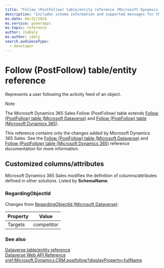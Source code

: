 ```yaml
---
title: "Follow (PostFollow) table/entity reference (Microsoft Dynamics 365 Sales) | Microsoft Docs"
description: "Includes schema information and supported messages for the Follow (PostFollow) table/entity with Microsoft Dynamics 365 Sales."
ms.date: 04/21/2024
ms.service: powerapps
ms.topic: reference
author: JimDaly
ms.author: jdaly
search.audienceType: 
  - developer
---
```


# Follow (PostFollow) table/entity reference

Represents a user following the activity feed of an object.

> [!NOTE]
> The Microsoft Dynamics 365 Sales Follow (PostFollow) table extends [Follow (PostFollow) table (Microsoft Dataverse)](/power-apps/developer/data-platform/reference/entities/postfollow) and [Follow (PostFollow) table (Microsoft Dynamics 365)](/dynamics365/developer/reference/dataverse/entities/postfollow).
>
> This reference contains only the changes added by Microsoft Dynamics 365 Sales.
> See the [Follow (PostFollow) table (Microsoft Dataverse)](/power-apps/developer/data-platform/reference/entities/postfollow) and [Follow (PostFollow) table (Microsoft Dynamics 365)](/dynamics365/developer/reference/dataverse/entities/postfollow) reference documentation for more information.



## Customized columns/attributes

Microsoft Dynamics 365 Sales
modifies the definition of columns/attributes defined in other solutions. Listed by **SchemaName**.

### <a name="BKMK_RegardingObjectId"></a> RegardingObjectId

Changes from [RegardingObjectId (Microsoft Dataverse)](/power-apps/developer/data-platform/reference/entities/postfollow#BKMK_RegardingObjectId):

|Property|Value|
|---|---|
|Targets|competitor|




### See also

[Dataverse table/entity reference](../about-entity-reference.md)  
[Dataverse Web API Reference](/power-apps/developer/data-platform/webapi/reference/about)   
<xref:Microsoft.Dynamics.CRM.postfollow?displayProperty=fullName>
